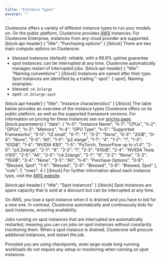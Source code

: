 ```yaml
---
title: "Instance Types"
excerpt: ""
---
```

Clusterone offers a variety of different instance types to run your models on. On the public platform, Clusterone provides [AWS](https://aws.amazon.com) instances. For Clusterone Enterprise, instances from any cloud provider are supported.
[block:api-header]
{
  "title": "Purchasing options"
}
[/block]
There are two main compute options on Clusterone:
- blessed instances (default): reliable, with a 99.9% uptime guarantee
- spot instances: can be interrupted at any time. Clusterone automatically manages restart of interrupted jobs.
[block:api-header]
{
  "title": "Naming conventions"
}
[/block]
Instances are named after their type. Spot instances are identified by a trailing "-spot": <instance-type>[-spot].
Naming examples:
- blessed: `c4.2xlarge`
- spot: `c4.2xlarge-spot`

[block:api-header]
{
  "title": "Instance characteristics"
}
[/block]
The table below provides an overview of the instance types Clusterone offers on its public platform, as well as the supported framework versions. For information on pricing for these instances see our [pricing page](https://clusterone.com/pricing).
[block:parameters]
{
  "data": {
    "h-0": "Instance Name",
    "h-1": "CPUs",
    "h-2": "GPUs",
    "h-3": "Memory",
    "h-4": "GPU Type",
    "h-5": "Supported Frameworks",
    "0-0": "t2.small",
    "0-1": "1",
    "0-2": "None",
    "0-3": "2GiB",
    "0-4": "None",
    "0-5": "All",
    "1-0": "p2.xlarge",
    "1-1": "4",
    "1-2": "1",
    "1-3": "61GiB",
    "1-4": "NVIDIA K80",
    "1-5": "PyTorch, TensorFlow up to v1.4",
    "2-0": "p3.2xlarge",
    "2-1": "8",
    "2-2": "1",
    "2-3": "61GiB",
    "2-4": "NVIDIA Tesla V100",
    "2-5": "All",
    "3-0": "c4.2xlarge",
    "3-1": "8",
    "3-2": "None",
    "3-3": "15GiB",
    "3-4": "None",
    "3-5": "All",
    "h-6": "Purchase Options",
    "0-6": "Blessed, Spot",
    "1-6": "Blessed",
    "2-6": "Blessed",
    "3-6": "Blessed, Spot"
  },
  "cols": 7,
  "rows": 4
}
[/block]
For further information about each instance type, visit the [AWS website](https://aws.amazon.com/ec2/instance-types/).

[block:api-header]
{
  "title": "Spot instances"
}
[/block]
Spot instances are spare capacity that is sold at a discount but can be interrupted at any time. 

On AWS, you lose a spot instance when it is drained and you have to bid for a new one. In contrast, Clusterone automatically and continuously bids for spot instances, ensuring availability. 

Jobs running on spot instances that are interrupted are automatically restarted, meaning you can run jobs on spot instances without constantly monitoring them. When a spot instance is drained, Clusterone will procure additional instances, and restart the job. 

Provided you are using checkpoints, even large-scale long-running workloads do not require any setup or monitoring when running on spot instances.